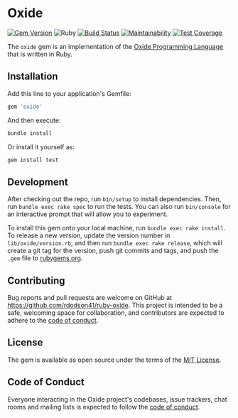 # Oxide

[![Gem Version](https://badge.fury.io/rb/oxide.svg)](https://badge.fury.io/rb/oxide)
![Ruby](https://github.com/rdodson41/ruby-oxide/workflows/Ruby/badge.svg)
[![Build Status](https://travis-ci.org/rdodson41/ruby-oxide.svg?branch=master)](https://travis-ci.org/rdodson41/ruby-oxide)
[![Maintainability](https://api.codeclimate.com/v1/badges/021f4ab2eb6f6f4473b5/maintainability)](https://codeclimate.com/github/rdodson41/ruby-oxide/maintainability)
[![Test Coverage](https://api.codeclimate.com/v1/badges/021f4ab2eb6f6f4473b5/test_coverage)](https://codeclimate.com/github/rdodson41/ruby-oxide/test_coverage)

The `oxide` gem is an implementation of the
[Oxide Programming Language](https://github.com/rdodson41/ruby-oxide) that is
written in Ruby.

## Installation

Add this line to your application's Gemfile:

```ruby
gem 'oxide'
```

And then execute:

```bash
bundle install
```

Or install it yourself as:

```bash
gem install test
```

## Development

After checking out the repo, run `bin/setup` to install dependencies. Then, run
`bundle exec rake spec` to run the tests. You can also run `bin/console` for an
interactive prompt that will allow you to experiment.

To install this gem onto your local machine, run `bundle exec rake install`. To
release a new version, update the version number in `lib/oxide/version.rb`, and
then run `bundle exec rake release`, which will create a git tag for the
version, push git commits and tags, and push the `.gem` file to
[rubygems.org](https://rubygems.org).

## Contributing

Bug reports and pull requests are welcome on GitHub at
<https://github.com/rdodson41/ruby-oxide>. This project is intended to be a
safe, welcoming space for collaboration, and contributors are expected to adhere
to the
[code of conduct](https://github.com/rdodson41/ruby-oxide/blob/master/CODE_OF_CONDUCT.md).

## License

The gem is available as open source under the terms of the
[MIT License](https://opensource.org/licenses/MIT).

## Code of Conduct

Everyone interacting in the Oxide project's codebases, issue trackers, chat
rooms and mailing lists is expected to follow the
[code of conduct](https://github.com/rdodson41/ruby-oxide/blob/master/CODE_OF_CONDUCT.md).

